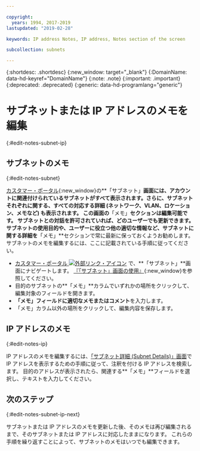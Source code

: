 ```yaml
---

copyright:
  years: 1994, 2017-2019
lastupdated: "2019-02-28"

keywords: IP address Notes, IP address, Notes section of the screen

subcollection: subnets

---
```


{:shortdesc: .shortdesc}
{:new_window: target="_blank"}
{:DomainName: data-hd-keyref="DomainName"}
{:note: .note}
{:important: .important}
{:deprecated: .deprecated}
{:generic: data-hd-programlang="generic"}

# サブネットまたは IP アドレスのメモを編集
{:#edit-notes-subnet-ip}

## サブネットのメモ
{:#edit-notes-subnet}

[カスタマー・ポータル](https://{DomainName}/){:new_window}の**「サブネット」**画面には、アカウントに関連付けられているサブネットがすべて表示されます。さらに、サブネットそれぞれに関する、すべての対応する詳細 (ネットワーク、VLAN、ロケーション、メモなど) も表示されます。 この画面の**「メモ」**セクションは編集可能です。 サブネットとの対話を許可されていれば、どのユーザーでも更新できます。 サブネットの使用目的や、ユーザーに役立つ他の適切な情報など、サブネットに関する詳細を**「メモ」**セクションで常に最新に保っておくようお勧めします。 サブネットのメモを編集するには、ここに記載されている手順に従ってください。

* [カスタマー・ポータル ![外部リンク・アイコン](../../icons/launch-glyph.svg "外部リンク・アイコン")](https://{DomainName}/) で、**「サブネット」**画面にナビゲートします。 [『「サブネット」画面の使用』](/docs/infrastructure/subnets?topic=subnets-view-subnet-details){:new_window}を参照してください。
* 目的のサブネットの**「メモ」**カラムでいずれかの場所をクリックして、編集対象のフィールドを開きます。
* **「メモ」**フィールドに**適切なメモまたはコメント**を入力します。
* 「メモ」カラム以外の場所をクリックして、編集内容を保存します。

## IP アドレスのメモ
{:#edit-notes-ip}

IP アドレスのメモを編集するには、[「サブネット詳細 (Subnet Details)」画面](/docs/infrastructure/subnets?topic=subnets-filter-ip-addresses-on-the-subnet-details-screen)で IP アドレスを表示するための手順に従って、注釈を付ける IP アドレスを検索します。 目的のアドレスが表示されたら、関連する**「メモ」**フィールドを選択し、テキストを入力してください。

## 次のステップ
{:#edit-notes-subnet-ip-next}

サブネットまたは IP アドレスのメモを更新した後、そのメモは再び編集されるまで、そのサブネットまたは IP アドレスに対応したままになります。 これらの手順を繰り返すことによって、サブネットのメモはいつでも編集できます。
